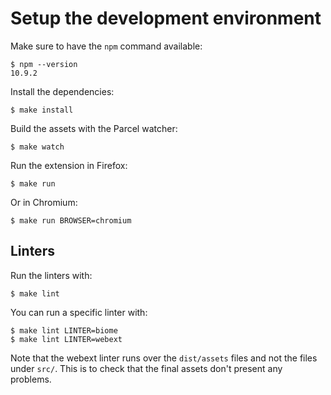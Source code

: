 # Setup the development environment

Make sure to have the `npm` command available:

```console
$ npm --version
10.9.2
```

Install the dependencies:

```console
$ make install
```

Build the assets with the Parcel watcher:

```console
$ make watch
```

Run the extension in Firefox:

```console
$ make run
```

Or in Chromium:

```console
$ make run BROWSER=chromium
```

## Linters

Run the linters with:

```console
$ make lint
```

You can run a specific linter with:

```console
$ make lint LINTER=biome
$ make lint LINTER=webext
```

Note that the webext linter runs over the `dist/assets` files and not the files under `src/`.
This is to check that the final assets don't present any problems.
